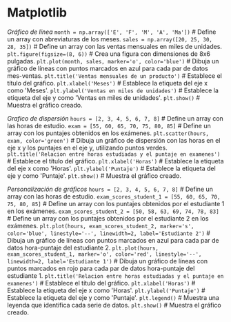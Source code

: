 # Matplotlib
_Gráfico de línea_
`month = np.array(['E', 'F', 'M', 'A', 'Ma'])`                # Define un array con abreviaturas de los meses.
`sales = np.array([20, 25, 30, 28, 35])`                     # Define un array con las ventas mensuales en miles de unidades.
`plt.figure(figsize=(8, 6))`                                 # Crea una figura con dimensiones de 8x6 pulgadas.
`plt.plot(month, sales, marker='o', color='blue')`           # Dibuja un gráfico de líneas con puntos marcados en azul para cada par de datos mes-ventas.
`plt.title('Ventas mensuales de un producto')`               # Establece el título del gráfico.
`plt.xlabel('Meses')`                                        # Establece la etiqueta del eje x como 'Meses'.
`plt.ylabel('Ventas en miles de unidades')`                  # Establece la etiqueta del eje y como 'Ventas en miles de unidades'.
`plt.show()`                                                 # Muestra el gráfico creado.

_Grafico de dispersión_ 
`hours = [2, 3, 4, 5, 6, 7, 8]`              # Define un array con las horas de estudio.
`exam = [55, 60, 65, 70, 75, 80, 85]`        # Define un array con los puntajes obtenidos en los exámenes.
`plt.scatter(hours, exam, color='green')`    # Dibuja un gráfico de dispersión con las horas en el eje x y los puntajes en el eje y, utilizando puntos verdes.
`plt.title('Relacion entre horas estudiadas y el puntaje en examenes')`  # Establece el título del gráfico.
`plt.xlabel('Horas')`                        # Establece la etiqueta del eje x como 'Horas'.
`plt.ylabel('Puntaje')`                      # Establece la etiqueta del eje y como 'Puntaje'.
`plt.show()`                                 # Muestra el gráfico creado.

_Personalización de gráficos_
`hours = [2, 3, 4, 5, 6, 7, 8]`                                  # Define un array con las horas de estudio.
`exam_scores_student_1 = [55, 60, 65, 70, 75, 80, 85]`           # Define un array con los puntajes obtenidos por el estudiante 1 en los exámenes.
`exam_scores_student_2 = [50, 58, 63, 69, 74, 78, 83]`           # Define un array con los puntajes obtenidos por el estudiante 2 en los exámenes.
`plt.plot(hours, exam_scores_student_2, marker='s', color='blue', linestyle='--', linewidth=2, label='Estudiante 2')`  # Dibuja un gráfico de líneas con puntos marcados en azul para cada par de datos hora-puntaje del estudiante 2.
`plt.plot(hours, exam_scores_student_1, marker='o', color='red', linestyle='--', linewidth=2, label='Estudiante 1')`  # Dibuja un gráfico de líneas con puntos marcados en rojo para cada par de datos hora-puntaje del estudiante 1.
`plt.title('Relacion entre horas estudiadas y el puntaje en examenes')`  # Establece el título del gráfico.
`plt.xlabel('Horas')`                                            # Establece la etiqueta del eje x como 'Horas'.
`plt.ylabel('Puntaje')`                                         # Establece la etiqueta del eje y como 'Puntaje'.
`plt.legend()`                                                  # Muestra una leyenda que identifica cada serie de datos.
`plt.show()`                                                    # Muestra el gráfico creado.



